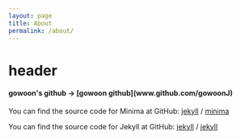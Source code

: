 ```yaml
---
layout: page
title: About
permalink: /about/
---
```


<h1>header</h1>







<h4>gowoon's github -> [gowoon github](www.github.com/gowoonJ)</h4>



You can find the source code for Minima at GitHub:
[jekyll][jekyll-organization] /
[minima](https://github.com/jekyll/minima)

You can find the source code for Jekyll at GitHub:
[jekyll][jekyll-organization] /
[jekyll](https://github.com/jekyll/jekyll)

[jekyll-organization]: https://github.com/jekyll